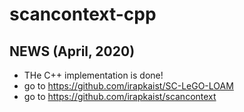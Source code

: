 # scancontext-cpp
## NEWS (April, 2020) 
- THe C++ implementation is done!
- go to https://github.com/irapkaist/SC-LeGO-LOAM
- go to https://github.com/irapkaist/scancontext
